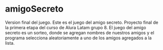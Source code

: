 # amigoSecreto
Version final del juego.
Este es el juego del amigo secreto. Proyecto final de la primera etapa del curso de Alura Latam grupo 8. El juego del amigo secreto es un sorteo, donde se agregan nombres de nuestros amigos y el programa selecciona aleatoriamente a uno de los amigos agregados a la lista.
